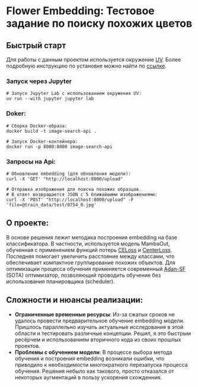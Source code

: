 # Flower Embedding: Тестовое задание по поиску похожих цветов

## Быстрый старт

Для работы с данным проектом используется окружение [UV](https://docs.astral.sh/uv). Более подробную инструкцию по установке можно найти по [ссылке](https://docs.astral.sh/uv/getting-started/installation/installation/).

### Запуск через Jupyter

```shell
# Запуск Jupyter Lab с использованием окружения UV:
uv run --with jupyter jupyter lab
```

### Doker:
```shell
# Сборка Docker-образа:
docker build -t image-search-api .

# Запуск Docker-контейнера:
docker run -p 8000:8000 image-search-api
```
### Запросы на Api:
```shell
# Обновление embedding (для обновления модели):
curl -X 'GET' "http://localhost:8000/upload"

# Отправка изображения для поиска похожих образцов.
# В ответ возвращается JSON с 5 ближайшими изображениями:
curl -X 'POST' "http://localhost:8000/upload" -F 'file=@train_data/test/0754_0.jpg'

```
## О проекте:
В основе решения лежит методика построения embedding на базе классификатора. В частности, используется модель MambaOut, обученная с применением функций потерь [CELoss](https://pytorch.org/docs/stable/generated/torch.nn.CrossEntropyLoss.html) и [CenterLoss](https://github.com/KaiyangZhou/pytorch-center-loss). Последняя помогает увеличить расстояние между классами, что обеспечивает компактное группирование похожих объектов. Для оптимизации процесса обучения применяется современный [Adan-SF](https://github.com/neosr-project/adan_schedule_free) (SOTA) оптимизатор, позволяющий проводить обучение без использования планировщика (scheduler).
## Сложности и нюансы реализации:
- **Ограниченные временные ресурсы**: Из-за сжатых сроков не удалось провести предварительное обучение embedding модели. Пришлось параллельно изучать актуальные исследования в этой области и тестировать различные концепции. Решил, я это быстрым ресёрчем и использованием вторичного кода из своих прошлых проектов.
- **Проблемы с обучением модели**: В процессе выбора метода обучения и построения embedding возникали ошибки, что приводило к необходимости многократного перезапуска процесса обучения. Решения небыло как такового, просто отказался от некоторых аугментаций в пользу ускорения схожденния.
